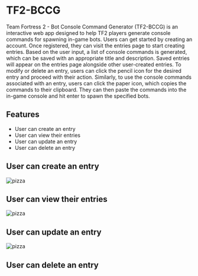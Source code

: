 # TF2-BCCG

Team Fortress 2 - Bot Console Command Generator (TF2-BCCG) is an interactive web app designed to help TF2 players generate console commands for spawning in-game bots. Users can get started by creating an account. Once registered, they can visit the entries page to start creating entries. Based on the user input, a list of console commands is generated, which can be saved with an appropriate title and description. Saved entries will appear on the entries page alongside other user-created entries. To modify or delete an entry, users can click the pencil icon for the desired entry and proceed with their action. Similarly, to use the console commands associated with an entry, users can click the paper icon, which copies the commands to their clipboard. They can then paste the commands into the in-game console and hit enter to spawn the specified bots.

## Features
- User can create an entry
- User can view their entries
- User can update an entry
- User can delete an entry

## User can create an entry
![pizza](https://github.com/user-attachments/assets/0616b1b4-85e9-41c3-af8d-d8424345e5b7)

## User can view their entries
![pizza](https://github.com/user-attachments/assets/b5d2d3d4-34a3-4249-ad7f-2592779f58ce)

## User can update an entry
![pizza](https://github.com/user-attachments/assets/645a7a30-c1df-4949-bb9b-efeb07a54e20)

## User can delete an entry

